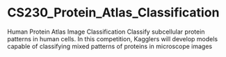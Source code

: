# CS230_Protein_Atlas_Classification
Human Protein Atlas Image Classification Classify subcellular protein patterns in human cells. In this competition, Kagglers will develop models capable of classifying mixed patterns of proteins in microscope images
